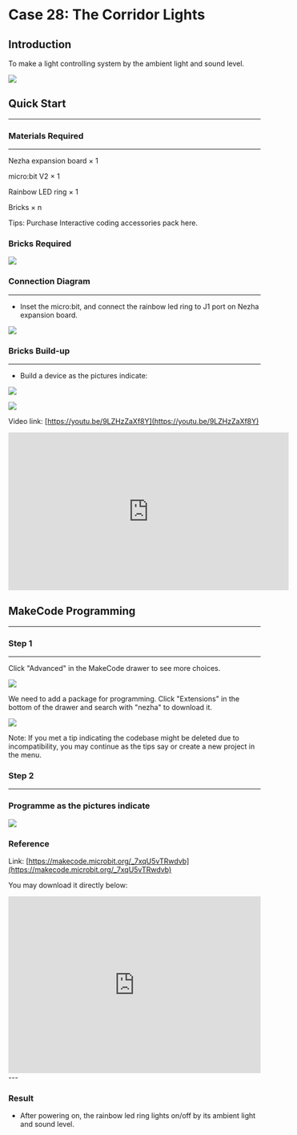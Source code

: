 # Case 28: The Corridor Lights 

## Introduction 
To make a light controlling system by the ambient light and sound level. 

![](./images/case_28_01.png)

## Quick Start 

---

### Materials Required

---
Nezha expansion board × 1

micro:bit V2 × 1

Rainbow LED ring  × 1

Bricks × n

Tips: Purchase Interactive coding accessories pack here. 

### Bricks Required

![](./images/case_28_02.png)


### Connection Diagram 
---
- Inset the micro:bit, and connect the rainbow led ring to J1 port on Nezha expansion board. 


![](./images/case_28_03.png)



### Bricks Build-up 

---

- Build a device as the pictures indicate: 

![](./images/case_28_04.png)

![](./images/case_28_05.png)



Video link: [https://youtu.be/9LZHzZaXf8Y](https://youtu.be/9LZHzZaXf8Y)

<iframe width="560" height="315" src="https://www.youtube.com/embed/9LZHzZaXf8Y" title="YouTube video player" frameborder="0" allow="accelerometer; autoplay; clipboard-write; encrypted-media; gyroscope; picture-in-picture" allowfullscreen></iframe>

## MakeCode Programming 

---


### Step 1

---

Click "Advanced" in the MakeCode drawer to see more choices. 

![](./images/case_01_10.png)




We need to add a package for programming. Click "Extensions" in the bottom of the drawer and search with "nezha" to download it. 

![](./images/case_03_09.png)

Note: If you met a tip indicating the codebase might be deleted due to incompatibility, you may continue as the tips say or create a new project in the menu. 

### Step 2

---

### Programme as the pictures indicate


![](./images/case_26_10.png)



### Reference

Link: [https://makecode.microbit.org/_7xqU5vTRwdvb](https://makecode.microbit.org/_7xqU5vTRwdvb)

You may download it directly below: 

<div style="position:relative;height:0;padding-bottom:70%;overflow:hidden;"><iframe style="position:absolute;top:0;left:0;width:100%;height:100%;" src="https://makecode.microbit.org/#pub:_7xqU5vTRwdvb" frameborder="0" sandbox="allow-popups allow-forms allow-scripts allow-same-origin"></iframe></div>  
---

### Result
- After powering on, the rainbow led ring lights on/off by its ambient light and sound level. 

